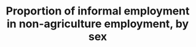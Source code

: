 ﻿---
title: 'Proportion  of  informal  employment  in  non-agriculture  employment,  by  sex'
permalink: /8-3-1/
sdg_goal: 8
layout: indicator
indicator: 8.3.1
indicator_variable: null
graph: null
graph_type_description: 2005  and  perhaps  earlier;  May  be  added  to  May  2017  CPS
graph_status_notes: assigned
variable_description: null
variable_notes: null
un_designated_tier: '2'
un_custodial_agency: ILO
target_id: '8.3'
has_metadata: true
rationale_interpretation: >-
  This  is  considered  an  important  indicator  regarding  the  quality  of  employment  in  an  economy,  and  is  relevant  to  developing  and  developed  countries  alike.  A  decreasing  share  of  informal  employment  indicates  progress  as  regards  the  proportion  of  persons  employed  that  generally  lack  basic  social  or  legal  protections  or  employment  benefits,  whether  they  work  in  the  formal  sector,  informal  sector,  or  households.
goal_meta_link: 'http://unstats.un.org/sdgs/files/metadata-compilation/Metadata-Goal-8.pdf'
goal_meta_link_page: 5
indicator_name: 'Proportion  of  informal  employment  in  non-agriculture  employment,  by  sex'
source_title: null
source_notes: null
published: true
date_metadata_updated: '2017-10-20'  

target: >-
  Promote  development-oriented  policies  that  support  productive  activities,  decent  job  creation,  entrepreneurship,  creativity  and  innovation,  and  encourage  the  formalization  and  growth  of  micro-,  small-  and  medium-sized  enterprises,  including  through  access  to  financial  services.
comments_and_limitations: >-
  The  USG  SDG  8  subgroup  has  not  yet  identified  a  data  source  for  this  indicator.  US  data  for  this  indicator  have  been  collected  in  the  past(such  as  in  special  supplements  to  the  Current  Population  Survey  on  contingent  and  alternative  employment  arrangements)  and  published  by  the  Bureau  of  Labor  Statistics,  the  data  are  not  regularly  available.  The  data  were  last  published  in  2005;  a  release  date  for  the  May  2017  supplement  findings  has  not  yet  been  set.
indicator_definition: >-
  The  share  of  informal  employment  in  total  non-agriculture  employment  refers  to  employment  in  informal  jobs  expressed  as  a  percentage  of  total  non-agriculture  employment.  Informal  employment  comprises  persons  who  in  their  main  or  secondary  jobs  were:  (a)  Own-account  workers,  employers  and  members  of  producers  cooperatives  employed  in  their  own  informal  sector  enterprises.  The  informal  nature  of  their  jobs  follows  directly  from  the  characteristics  of  the  enterprise;  (b)  Own-account  workers  engaged  in  the  production  of  goods  exclusively  for  own  final  use  by  their  household  (e.g.  subsistence  farming  or  do-it-yourself  construction  of  own  dwellings),  if  covered;  (c)  Contributing  family  workers,  irrespective  of  whether  they  work  in  formal  or  informal  sector  enterprises.  The  informal  nature  of  their  jobs  is  due  to  the  fact  that  contributing  family  workers  usually  do  not  have  explicit,  written  contracts  of  employment,  and  that  usually  their  employment  is  not  subject  to  labour  legislation,  social  security  regulations,  collective  agreements,  etc.;  (e)  Employees  holding  informal  jobs,  whether  employed  by  formal  sector  enterprises,  informal  sector  enterprises,  or  as  paid  domestic  workers  by  households.  Employees  are  considered  to  have  informal  jobs  if  their  employment  relationship  is,  in  law  or  in  practice,  not  subject  to  national  labour  legislation,  income  taxation,  social  protection  or  entitlement  to  certain  employment  benefits  (paid  annual  or  sick  leave,  etc.)  for  reasons  such  as:  non-declaration  of  the  jobs  or  the  employees;  casual  jobs  or  jobs  of  a  limited  short  duration;  jobs  with  hours  of  work  or  wages  below  a  specified  threshold  (e.g.  for  social  security  contributions);  employment  by  unincorporated  enterprises  or  by  persons  in  households;  jobs  where  the  employees  place  of  work  is  outside  the  premises  of  the  employers  enterprise  (e.g.  outworkers  without  employment  contract);  or  jobs,  for  which  labour  regulations  are  not  applied,  not  enforced,  or  not  complied  with  for  any  other  reason.  Operational  criteria  used  by  countries  to  define  informal  jobs  of  employees  include  lack  of  coverage  by  social  security  system,  lack  of  entitlement  to  paid  annual  or  sick  leave,  or  lack  of  written  employment  contract.
---